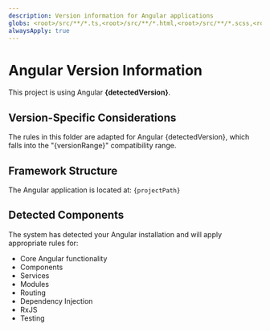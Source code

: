 ```yaml
---
description: Version information for Angular applications
globs: <root>/src/**/*.ts,<root>/src/**/*.html,<root>/src/**/*.scss,<root>/src/**/*.css,<root>/angular.json
alwaysApply: true
---
```


# Angular Version Information

This project is using Angular **{detectedVersion}**.

## Version-Specific Considerations

The rules in this folder are adapted for Angular {detectedVersion}, which falls into the "{versionRange}" compatibility range.

## Framework Structure

The Angular application is located at: `{projectPath}`

## Detected Components

The system has detected your Angular installation and will apply appropriate rules for:

-   Core Angular functionality
-   Components
-   Services
-   Modules
-   Routing
-   Dependency Injection
-   RxJS
-   Testing
